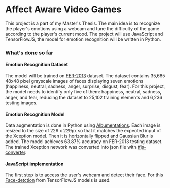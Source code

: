 # Affect Aware Video Games

This project is a part of my Master's Thesis. The main idea is to recognize the player's emotions using a webcam and tune the difficulty of the game according to the player's current mood. The project will use JavaScript and TensorFlowJS, the model for emotion recognition will be written in Python.

### What's done so far

#### Emotion Recognition Dataset
The model will be trained on [FER-2013](https://www.kaggle.com/datasets/ananthu017/emotion-detection-fer) dataset. The dataset contains 35,685 48x48 pixel grayscale images of faces displaying seven emotions (happiness, neutral, sadness, anger, surprise, disgust, fear). For this project, the model needs to identify only five of them: happiness, neutral, sadness, anger, and fear, reducing the dataset to 25,102 training elements and 6,236 testing images.

#### Emotion Recognition Model
Data augmentation is done in Python using [Albumentations](https://github.com/albumentations-team/albumentations/activity). 
Each image is resized to the size of 229 x 229px so that it matches the expected input of the Xception model. Then it is horizontally flipped and Gaussian Blur is added.
The model achieves 63.87% accuracy on FER-2013 testing dataset. 
The trained Xception network was converted into json file with [tfjs-converter](https://github.com/tensorflow/tfjs/tree/master/tfjs-converter).

#### JavaScript implementation
The first step is to access the user's webcam and detect their face. For this [Face-detction](https://github.com/tensorflow/tfjs-models/tree/master/face-detection) from TensorFlowJS models is used.
